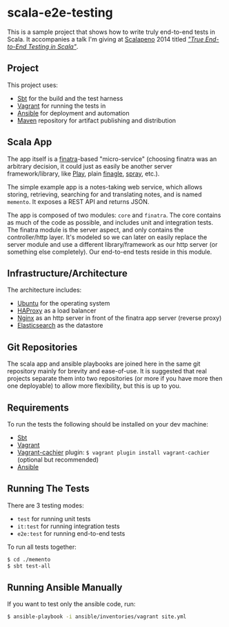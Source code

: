 # scala-e2e-testing

This is a sample project that shows how to write truly end-to-end tests in Scala. It accompanies a talk I'm giving at [Scalapeno](http://www.scalapeno.org.il/) 2014 titled [*"True End-to-End Testing in Scala"*](http://www.scalapeno.org.il/#!orr-sella/czmu).

## Project

This project uses:

* [Sbt](http://www.scala-sbt.org/) for the build and the test harness
* [Vagrant](http://www.vagrantup.com/) for running the tests in
* [Ansible](http://www.ansible.com/) for deployment and automation
* [Maven](http://maven.apache.org/) repository for artifact publishing and distribution

## Scala App

The app itself is a [finatra](http://finatra.info/)-based "micro-service" (choosing finatra was an arbitrary decision, it could just as easily be another server framework/library, like [Play](https://playframework.com/), plain [finagle](https://twitter.github.io/finagle/), [spray](http://spray.io/), etc.).

The simple example app is a notes-taking web service, which allows storing, retrieving, searching for and translating notes, and is named `memento`. It exposes a REST API and returns JSON.

The app is composed of two modules: `core` and `finatra`. The core contains as much of the code as possible, and includes unit and integration tests. The finatra module is the server aspect, and only contains the controller/http layer. It's modeled so we can later on easily replace the server module and use a different library/framework as our http server (or something else completely). Our end-to-end tests reside in this module.

## Infrastructure/Architecture

The architecture includes:

* [Ubuntu](http://www.ubuntu.com/server) for the operating system
* [HAProxy](http://www.haproxy.org/) as a load balancer
* [Nginx](http://nginx.org/) as an http server in front of the finatra app server (reverse proxy)
* [Elasticsearch](http://www.elasticsearch.org/) as the datastore

## Git Repositories

The scala app and ansible playbooks are joined here in the same git repository mainly for brevity and ease-of-use. It is suggested that real projects separate them into two repositories (or more if you have more then one deployable) to allow more flexibility, but this is up to you.

## Requirements

To run the tests the following should be installed on your dev machine:

* [Sbt](http://www.scala-sbt.org/)
* [Vagrant](https://www.vagrantup.com/downloads.html)
* [Vagrant-cachier](https://github.com/fgrehm/vagrant-cachier) plugin: `$ vagrant plugin install vagrant-cachier` (optional but recommended)
* [Ansible](http://www.ansible.com/)

## Running The Tests

There are 3 testing modes:

* `test` for running unit tests
* `it:test` for running integration tests
* `e2e:test` for running end-to-end tests

To run all tests together:

```bash
$ cd ./memento
$ sbt test-all
```

## Running Ansible Manually

If you want to test only the ansible code, run:

```bash
$ ansible-playbook -i ansible/inventories/vagrant site.yml
```
